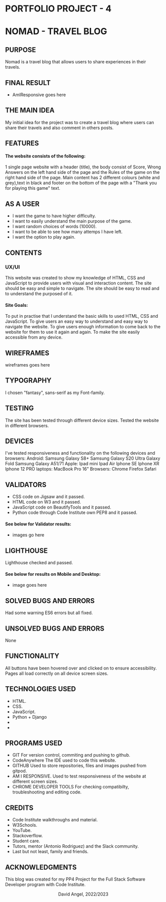 # PORTFOLIO PROJECT - 4

# NOMAD - TRAVEL BLOG

## PURPOSE

Nomad is a travel blog that allows users to share experiences in their travels.


## FINAL RESULT

* AmIResponsive goes here


## THE MAIN IDEA

My initial idea for the project was to create a travel blog where users can share their travels and also comment in others posts.


## FEATURES

#### The website consists of the following:

1 single page website with a header (title), the body consist of Score, Wrong Answers on the left hand side of the page and the Rules of the game on the right hand side of the page. Main content has 2 different colours (white and grey),text in black and footer on the bottom of the page with a "Thank you for playing this game" text.


## AS A USER

* I want the game to have higher difficulty.
* I want to easily understand the main purpose of the game.
* I want random choices of words (10000).
* I want to be able to see how many attemps I have left.
* I want the option to play again.


## CONTENTS

### UX/UI

This website was created to show my knowledge of HTML, CSS and JavaScript to provide users with visual and interaction content. The site should be easy and simple to navigate. The site should be easy to read and to understand the purposed of it.

#### Site Goals:

To put in practise that I understand the basic skills to used HTML, CSS and JavaScript. To give users an easy way to understand and easy way to navigate the website. To give users enough information to come back to the website for them to use it again and again. To make the site easily accessible from any device.


## WIREFRAMES

wireframes goes here


## TYPOGRAPHY

I chosen "fantasy", sans-serif as my Font-family.


## TESTING

The site has been tested through different device sizes. Tested the website in different browsers.


## DEVICES

I've tested responsiveness and functionality on the following devices and browsers: Android: Samsung Galaxy S8+ Samsung Galaxy S20 Ultra Galaxy Fold Samsung Galaxy A51/71 Apple: Ipad mini Ipad Air Iphone SE Iphone XR Iphone 12 PRO laptops: MacBook Pro 16" Browsers: Chrome Firefox Safari


## VALIDATORS

* CSS code on Jigsaw and it passed. 
* HTML code on W3 and it passed. 
* JavaScript code on BeautifyTools and it passed.
* Python code through Code Institute own PEP8 and it passed.


#### See below for Validator results:

* images go here


## LIGHTHOUSE

Lighthouse checked and passed.

#### See below for results on Mobile and Desktop:

* image goes here


## SOLVED BUGS AND ERRORS

Had some warning ES6 errors but all fixed.

## UNSOLVED BUGS AND ERRORS

None


## FUNCTIONALITY

All buttons have been hovered over and clicked on to ensure accessibility. Pages all load correctly on all device screen sizes.


## TECHNOLOGIES USED

* HTML.
* CSS.
* JavaScript.
* Python + Django
* 
* 


## PROGRAMS USED

* GIT For version control, commiting and pushing to github. 
* CodeAnywhere The IDE used to code this website. 
* GITHUB Used to store repositories, files and images pushed from gitpod. 
* AM I RESPONSIVE. Used to test responsiveness of the website at different screen sizes. 
* CHROME DEVELOPER TOOLS For checking compatibilty, troubleshooting and editing code.


## CREDITS

* Code Institute walkthroughs and material.
* W3Schools.
* YouTube. 
* Stackoverflow. 
* Student care.
* Tutors, mentor (Antonio Rodriguez) and the Slack community.
* Last but not least, family and friends.


## ACKNOWLEDGMENTS

This blog was created for my PP4 Project for the Full Stack Software Developer program with Code Institute.

<center>David Angel, 2022/2023</center>
